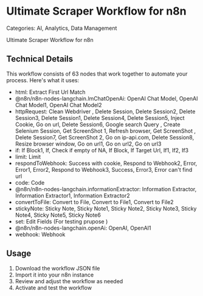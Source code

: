 # Ultimate Scraper Workflow for n8n

Categories: AI, Analytics, Data Management

Ultimate Scraper Workflow for n8n

## Technical Details

This workflow consists of 63 nodes that work together to automate your process. Here's what it uses:

- html: Extract First Url Match
- @n8n/n8n-nodes-langchain.lmChatOpenAi: OpenAI Chat Model, OpenAI Chat Model1, OpenAI Chat Model2
- httpRequest: Clean Webdriver , Delete Session, Delete Session2, Delete Session3, Delete Session1, Delete Session4, Delete Session5, Inject Cookie, Go on url, Delete Session6, Google search Query , Create Selenium Session, Get ScreenShot 1, Refresh browser, Get ScreenShot , Delete Session7, Get ScreenShot 2, Go on ip-api.com, Delete Session8, Resize browser window, Go on url1, Go on url2, Go on url3
- if: If Block1, If, Check if empty of NA, If Block, If Target Url, If1, If2, If3
- limit: Limit
- respondToWebhook: Success with cookie, Respond to Webhook2, Error, Error1, Error2, Respond to Webhook3, Success, Error3, Error can't find url
- code: Code
- @n8n/n8n-nodes-langchain.informationExtractor: Information Extractor, Information Extractor1, Information Extractor2
- convertToFile: Convert to File, Convert to File1, Convert to File2
- stickyNote: Sticky Note, Sticky Note1, Sticky Note2, Sticky Note3, Sticky Note4, Sticky Note5, Sticky Note6
- set: Edit Fields (For testing prupose )
- @n8n/n8n-nodes-langchain.openAi: OpenAI, OpenAI1
- webhook: Webhook

## Usage

1. Download the workflow JSON file
2. Import it into your n8n instance
3. Review and adjust the workflow as needed
4. Activate and test the workflow

